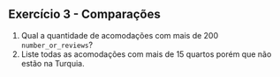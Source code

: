 ## Exercício 3 - Comparações

1. Qual a quantidade de acomodações com mais de 200 `number_or_reviews`?
2. Liste todas as acomodações com mais de 15 quartos porém que não estão na Turquia.